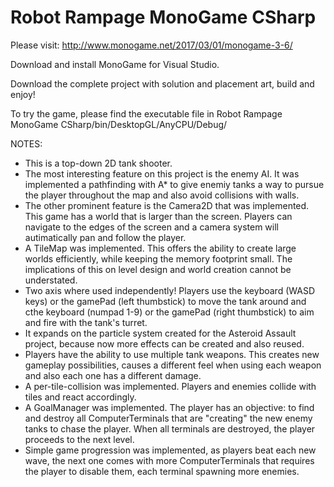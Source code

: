 # Robot Rampage MonoGame CSharp

Please visit: http://www.monogame.net/2017/03/01/monogame-3-6/

Download and install MonoGame for Visual Studio.

Download the complete project with solution and placement art, build and enjoy!

To try the game, please find the executable file in Robot Rampage MonoGame CSharp/bin/DesktopGL/AnyCPU/Debug/

NOTES:
- This is a top-down 2D tank shooter.
- The most interesting feature on this project is the enemy AI. It was implemented a pathfinding with A* to give enemiy tanks a way to pursue the player throughout the map and also avoid collisions with walls.
- The other prominent feature is the Camera2D that was implemented. This game has a world that is larger than the screen. Players can navigate to the edges of the screen and a camera system will autimatically pan and follow the player.
- A TileMap was implemented. This offers the ability to create large worlds efficiently, while keeping the memory footprint small. The implications of this on level design and world creation cannot be understated.
- Two axis where used independently! Players use the keyboard (WASD keys) or the gamePad (left thumbstick) to move the tank around and cthe keyboard (numpad 1-9) or the gamePad (right thumbstick) to aim and fire with the tank's turret.
- It expands on the particle system created for the Asteroid Assault project, because now more effects can be created and also reused.
- Players have the ability to use multiple tank weapons. This creates new gameplay possibilities, causes a different feel when using each weapon and also each one has a different damage.
- A per-tile-collision was implemented. Players and enemies collide with tiles and react accordingly.
- A GoalManager was implemented. The player has an objective: to find and destroy all ComputerTerminals that are "creating" the new enemy tanks to chase the player. When all terminals are destroyed, the player proceeds to the next level.
- Simple game progression was implemented, as players beat each new wave, the next one comes with more ComputerTerminals that requires the player to disable them, each terminal spawning more enemies.
